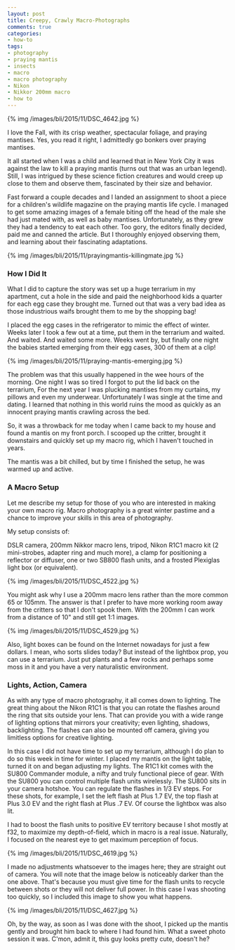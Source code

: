 ```yaml
---
layout: post
title: Creepy, Crawly Macro-Photographs
comments: true
categories:
- how-to
tags:
- photography
- praying mantis
- insects
- macro
- macro photography
- Nikon
- Nikkor 200mm macro
- how to
---
```


{% img /images/bli/2015/11/DSC_4642.jpg %}

I love the Fall, with its crisp weather, spectacular foliage, and praying mantises. Yes, you read it right, I admittedly go bonkers over praying mantises.  

<!--more-->

It all started when I was a child and learned that in New York City it was against the law to kill a praying mantis (turns out that was an urban legend). Still, I was intrigued by these science fiction creatures and would creep up close to them and observe them, fascinated by their size and behavior. 

Fast forward a couple decades and I landed an assignment to shoot a piece for a children's wildlife magazine on the praying mantis life cycle. I managed to get some amazing images of a female biting off the head of the male she had just mated with, as well as baby mantises. Unfortunately, as they grew they had a tendency to eat each other. Too gory, the editors finally decided, paid me and canned the article. But I thoroughly enjoyed observing them, and learning about their fascinating adaptations. 

{% img /images/bli/2015/11/prayingmantis-killingmate.jpg %}

### How I Did It

What I did to capture the story was set up a huge terrarium in my apartment, cut a hole in the side and paid the neighborhood kids a quarter for each egg case they brought me. Turned out that was a very bad idea as those industrious waifs brought them to me by the shopping bag!

I placed the egg cases in the refrigerator to mimic the effect of winter. Weeks later I took a few out at a time, put them in the terrarium and waited. And waited. And waited some more. Weeks went by, but finally one night the babies started emerging from their egg cases, 300 of them at a clip! 

{% img /images/bli/2015/11/praying-mantis-emerging.jpg %}

The problem was that this usually happened in the wee hours of the morning. One night I was so tired I forgot to put the lid back on the terrarium, For the next year I was plucking mantises from my curtains, my pillows and even my underwear. Unfortunately I was single at the time and dating. I learned that nothing in this world ruins the mood as quickly as an innocent praying mantis crawling across the bed. 

So, it was a throwback for me today when I came back to my house and found a mantis on my front porch. I scooped up the critter, brought it downstairs and quickly set up my macro rig, which I haven't touched in years. 

The mantis was a bit chilled, but by time I finished the setup, he was warmed up and active. 

### A Macro Setup

Let me describe my setup for those of you who are interested in making your own macro rig. Macro photography is a great winter pastime and a chance to improve your skills in this area of photography. 

My setup consists of:

DSLR camera, 200mm Nikkor macro lens, tripod, Nikon R1C1 macro kit (2 mini-strobes, adapter ring and much more), a clamp for positioning a reflector or diffuser, one or two SB800 flash units, and a frosted Plexiglas light box (or equivalent). 

{% img /images/bli/2015/11/DSC_4522.jpg %}

You might ask why I use a 200mm macro lens rather than the more common 65 or 105mm. The answer is that I prefer to have more working room away from the critters so that I don't spook them. With the 200mm I can work from a distance of 10" and still get 1:1 images. 

{% img /images/bli/2015/11/DSC_4529.jpg %}

Also, light boxes can be found on the Internet nowadays for just a few dollars. I mean, who sorts slides today? But instead of the lightbox prop, you can use a terrarium. Just put plants and a few rocks and perhaps some moss in it and you have a very naturalistic environment. 

### Lights, Action, Camera

As with any type of macro photography, it all comes down to lighting. The great thing about the Nikon R1C1 is that you can rotate the flashes around the ring that sits outside your lens. That can provide you with a wide range of lighting options that mirrors your creativity; even lighting, shadows, backlighting. The flashes can also be mounted off camera, giving you limitless options for creative lighting. 

In this case I did not have time to set up my terrarium, although I do plan to do so this week in time for winter. I placed my mantis on the light table, turned it on and began adjusting my lights. The R1C1 kit comes with the SU800 Commander module, a nifty and truly functional piece of gear. With the SU800 you can control multiple flash units wirelessly. The SU800 sits in your camera hotshoe. You can regulate the flashes in 1/3 EV steps. For these shots, for example, I set the left flash at Plus 1.7 EV, the top flash at Plus 3.0 EV and the right flash at Plus .7 EV. Of course the lightbox was also lit. 

I had to boost the flash units to positive EV territory because I shot mostly at f32, to maximize my depth-of-field, which in macro is a real issue. Naturally, I focused on the nearest eye to get maximum perception of focus. 

{% img /images/bli/2015/11/DSC_4619.jpg %}

I made no adjustments whatsoever to the images here; they are straight out of camera. You will note that the image below is noticeably darker than the one above. That's because you must give time for the flash units to recycle between shots or they will not deliver full power. In this case I was shooting too quickly, so I included this image to show you what happens. 

{% img /images/bli/2015/11/DSC_4627.jpg %}

Oh, by the way, as soon as I was done with the shoot, I picked up the mantis gently and brought him back to where I had found him. What a sweet photo session it was. C'mon, admit it, this guy looks pretty cute, doesn't he?
